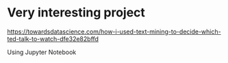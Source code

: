# Very interesting project 

https://towardsdatascience.com/how-i-used-text-mining-to-decide-which-ted-talk-to-watch-dfe32e82bffd

Using Jupyter Notebook
